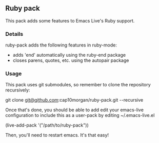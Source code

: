## Ruby pack

This pack adds some features to Emacs Live's Ruby support.

### Details

ruby-pack adds the following features in ruby-mode:

* adds 'end' automatically using the ruby-end package
* closes parens, quotes, etc. using the autopair package

### Usage

This pack uses git submodules, so remember to clone the repository
recursively:

  git clone git@github.com:cap10morgan/ruby-pack.git --recursive

Once that's done, you should be able to add edit your emacs-live
configuration to include this as a user-pack by editing ~/.emacs-live.el

  (live-add-pack '("/path/to/ruby-pack"))

Then, you'll need to restart emacs. It's that easy!
